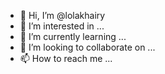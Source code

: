 - 👋 Hi, I’m @lolakhairy
- 👀 I’m interested in ...
- 🌱 I’m currently learning ...
- 💞️ I’m looking to collaborate on ...
- 📫 How to reach me ...

<!---
lolakhairy/lolakhairy is a ✨ special ✨ repository because its `README.md` (this file) appears on your GitHub profile.
You can click the Preview link to take a look at your changes.
--->
